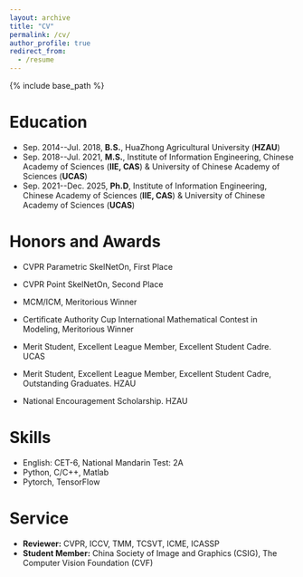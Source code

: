 ```yaml
---
layout: archive
title: "CV"
permalink: /cv/
author_profile: true
redirect_from:
  - /resume
---
```


{% include base_path %}

Education
======
* Sep. 2014--Jul. 2018, <strong>B.S.</strong>, HuaZhong Agricultural University (<strong>HZAU</strong>)
* Sep. 2018--Jul. 2021, <strong>M.S.</strong>, Institute of Information Engineering, Chinese Academy of Sciences (<strong>IIE, CAS</strong>) & University of Chinese Academy of Sciences (<strong>UCAS</strong>) 
* Sep. 2021--Dec. 2025, <strong>Ph.D</strong>, Institute of Information Engineering, Chinese Academy of Sciences (<strong>IIE, CAS</strong>) & University of Chinese Academy of Sciences (<strong>UCAS</strong>)

Honors and Awards
======
* CVPR Parametric SkelNetOn, First Place
* CVPR Point SkelNetOn, Second Place
* MCM/ICM, Meritorious Winner
* Certificate Authority Cup International Mathematical Contest in Modeling, Meritorious Winner

  
* Merit Student, Excellent League Member, Excellent Student Cadre. UCAS
* Merit Student, Excellent League Member, Excellent Student Cadre, Outstanding Graduates. HZAU
* National Encouragement Scholarship. HZAU
  
Skills
======
* English: CET-6, National Mandarin Test: 2A
* Python, C/C++, Matlab
* Pytorch, TensorFlow
  
  
Service
======
* <strong>Reviewer:</strong> CVPR, ICCV, TMM, TCSVT, ICME, ICASSP
* <strong>Student Member:</strong>  China Society of Image and Graphics (CSIG), The Computer Vision Foundation (CVF)

